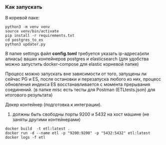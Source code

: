 ### Как запускать

В коревой паке:
```
python3 -m venv venv
source venv/bin/activate
pip install -r requirements.txt
cd postgres_to_es
python3 updater.py
```
В папке settings файл **config.toml**
требуется указать ip-адреса(или алиасы) ваших контейнеров postgres и elasticsearch 
(для удобства можно запустить docker-compose для elastic корневой папке)

Процесс можно запускать вне зависимости от того, запущены ли сейчас PG и ES, 
после остановки и перезапуска любого из них, процесс обновления индекса ES восстанавливается с момента прерывания соединений. (в папке misc есть тесты для Postman (ETLtests.json) для итогового результата)

Докер контейнер (подготовка к интеграции).
1) должны быть свободны порты 9200 и 5432 на хост машине (не заняты другими контейнерами)
```
docker build  -t etl:latest .
docker run -d --name etl -p "9200:9200" -p "5432:5432" etl:latest
docker logs -f etl
```
